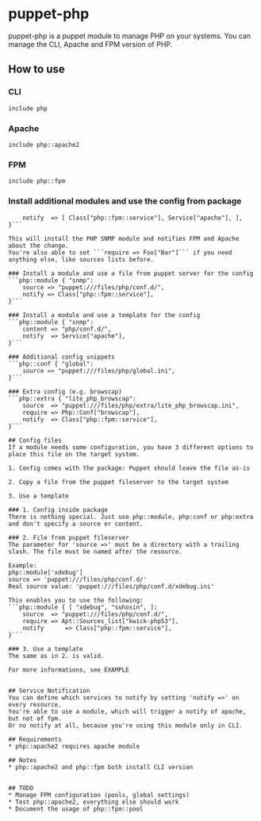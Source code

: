 # puppet-php

puppet-php is a puppet module to manage PHP on your systems.
You can manage the CLI, Apache and FPM version of PHP.

## How to use

### CLI
```include php```

### Apache
```include php::apache2```

### FPM
```include php::fpm```

### Install additional modules and use the config from package
```php::module { "snmp": 
    notify  => [ Class["php::fpm::service"], Service["apache"], ],
}```

This will install the PHP SNMP module and notifies FPM and Apache about the change.
You're also able to set ```require => Foo["Bar"]``` if you need anything else, like sources lists before.

### Install a module and use a file from puppet server for the config
```php::module { "snmp":
    source => "puppet:///files/php/conf.d/",
    notify => Class["php::fpm::service"],
}```

### Install a module and use a template for the config
```php::module { "snmp":
    content => "php/conf.d/",
    notify  => Service["apache"],
}```

### Additional config snippets
```php::conf { "global":
    source => "puppet:///files/php/global.ini",
}```

### Extra config (e.g. browscap)
```php::extra { "lite_php_browscap":
    source  => "puppet:///files/php/extra/lite_php_browscap.ini",
    require => Php::Conf["browscap"],
    notify  => Class["php::fpm::service"],
}```

## Config files
If a module needs some configuration, you have 3 different options to place this file on the target system.

1. Config comes with the package: Puppet should leave the file as-is

2. Copy a file from the puppet fileserver to the target system

3. Use a template

### 1. Config inside package
There is nothing special. Just use php::module, php:conf or php:extra and don't specify a source or content.

### 2. File from puppet fileserver
The parameter for 'source =>' must be a directory with a trailing slash. The file must be named after the resource.

Example:
php::module['xdebug']
source => 'puppet:///files/php/conf.d/'
Real source value: 'puppet:///files/php/conf.d/xdebug.ini'

This enables you to use the following:
```php::module { [ "xdebug", "suhosin", ]:  
    source  => "puppet:///files/php/conf.d/",  
    require => Apt::Sources_list["kwick-php53"],  
    notify      => Class["php::fpm::service"],  
}```

### 3. Use a template
The same as in 2. is valid.

For more informations, see EXAMPLE


## Service Notification
You can define which services to notify by setting 'notify =>' on every resource.
You're able to use a module, which will trigger a notify of apache, but not of fpm.
Or no notify at all, because you're using this module only in CLI.

## Requirements
* php::apache2 requires apache module

## Notes
* php::apache2 and php::fpm both install CLI version


## TODO
* Manage FPM configuration (pools, global settings)
* Test php::apache2, everything else should work
* Document the usage of php::fpm::pool
